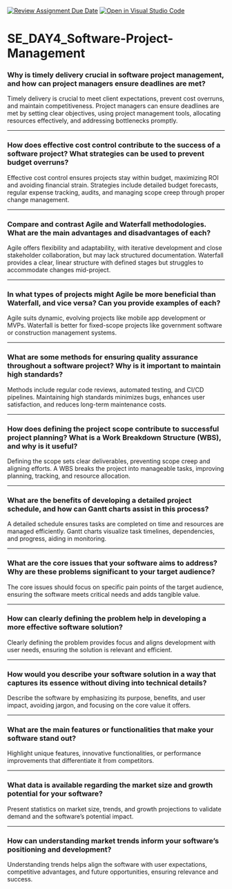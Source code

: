 [![Review Assignment Due Date](https://classroom.github.com/assets/deadline-readme-button-22041afd0340ce965d47ae6ef1cefeee28c7c493a6346c4f15d667ab976d596c.svg)](https://classroom.github.com/a/9pw6JKcu)
[![Open in Visual Studio Code](https://classroom.github.com/assets/open-in-vscode-2e0aaae1b6195c2367325f4f02e2d04e9abb55f0b24a779b69b11b9e10269abc.svg)](https://classroom.github.com/online_ide?assignment_repo_id=17365001&assignment_repo_type=AssignmentRepo)
# SE_DAY4_Software-Project-Management

### Why is timely delivery crucial in software project management, and how can project managers ensure deadlines are met?  
Timely delivery is crucial to meet client expectations, prevent cost overruns, and maintain competitiveness. Project managers can ensure deadlines are met by setting clear objectives, using project management tools, allocating resources effectively, and addressing bottlenecks promptly.

---

### How does effective cost control contribute to the success of a software project? What strategies can be used to prevent budget overruns?  
Effective cost control ensures projects stay within budget, maximizing ROI and avoiding financial strain. Strategies include detailed budget forecasts, regular expense tracking, audits, and managing scope creep through proper change management.

---

### Compare and contrast Agile and Waterfall methodologies. What are the main advantages and disadvantages of each?  
Agile offers flexibility and adaptability, with iterative development and close stakeholder collaboration, but may lack structured documentation. Waterfall provides a clear, linear structure with defined stages but struggles to accommodate changes mid-project.

---

### In what types of projects might Agile be more beneficial than Waterfall, and vice versa? Can you provide examples of each?  
Agile suits dynamic, evolving projects like mobile app development or MVPs. Waterfall is better for fixed-scope projects like government software or construction management systems.

---

### What are some methods for ensuring quality assurance throughout a software project? Why is it important to maintain high standards?  
Methods include regular code reviews, automated testing, and CI/CD pipelines. Maintaining high standards minimizes bugs, enhances user satisfaction, and reduces long-term maintenance costs.

---

### How does defining the project scope contribute to successful project planning? What is a Work Breakdown Structure (WBS), and why is it useful?  
Defining the scope sets clear deliverables, preventing scope creep and aligning efforts. A WBS breaks the project into manageable tasks, improving planning, tracking, and resource allocation.

---

### What are the benefits of developing a detailed project schedule, and how can Gantt charts assist in this process?  
A detailed schedule ensures tasks are completed on time and resources are managed efficiently. Gantt charts visualize task timelines, dependencies, and progress, aiding in monitoring.

---

### What are the core issues that your software aims to address? Why are these problems significant to your target audience?  
The core issues should focus on specific pain points of the target audience, ensuring the software meets critical needs and adds tangible value.

---

### How can clearly defining the problem help in developing a more effective software solution?  
Clearly defining the problem provides focus and aligns development with user needs, ensuring the solution is relevant and efficient.

---

### How would you describe your software solution in a way that captures its essence without diving into technical details?  
Describe the software by emphasizing its purpose, benefits, and user impact, avoiding jargon, and focusing on the core value it offers.

---

### What are the main features or functionalities that make your software stand out?  
Highlight unique features, innovative functionalities, or performance improvements that differentiate it from competitors.

---

### What data is available regarding the market size and growth potential for your software?  
Present statistics on market size, trends, and growth projections to validate demand and the software’s potential impact.

---

### How can understanding market trends inform your software’s positioning and development?  
Understanding trends helps align the software with user expectations, competitive advantages, and future opportunities, ensuring relevance and success.
